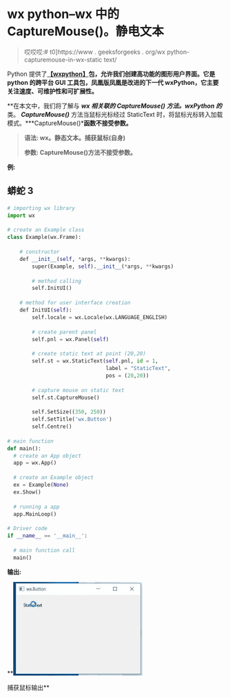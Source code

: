 # wx python–wx 中的 CaptureMouse()。静电文本

> 哎哎哎:# t0]https://www . geeksforgeeks . org/wx python-capturemouse-in-wx-static text/

Python 提供了[**【wxpython】**](https://www.geeksforgeeks.org/python-wxpython-module-introduction/)****包**，允许我们创建高功能的图形用户界面。它是 python 的跨平台 GUI 工具包，凤凰版凤凰是改进的下一代 wxPython，它主要关注速度、可维护性和可扩展性。**

**在本文中，我们将了解与 ***wx 相关联的 ***CaptureMouse()*** 方法。wxPython 的*** 类。 ***CaptureMouse()*** 方法当鼠标光标经过 StaticText 时，将鼠标光标转入加载模式。***CaptureMouse()***函数不接受参数。** 

> ****语法:** wx。静态文本。捕获鼠标(自身)**
> 
>  ****参数:** CaptureMouse()方法不接受参数。**

****例:**** 

## **蟒蛇 3**

```py
# importing wx library
import wx

# create an Example class
class Example(wx.Frame):

    # constructor
    def __init__(self, *args, **kwargs):
        super(Example, self).__init__(*args, **kwargs)

        # method calling
        self.InitUI()

    # method for user interface creation
    def InitUI(self):
        self.locale = wx.Locale(wx.LANGUAGE_ENGLISH)

        # create parent panel
        self.pnl = wx.Panel(self)

        # create static text at point (20,20)
        self.st = wx.StaticText(self.pnl, id = 1,
                                label = "StaticText",
                                pos = (20,20))

        # capture mouse on static text
        self.st.CaptureMouse()

        self.SetSize((350, 250))
        self.SetTitle('wx.Button')
        self.Centre()

# main function
def main():
  # create an App object
  app = wx.App()

  # create an Example object
  ex = Example(None)
  ex.Show()

  # running a app
  app.MainLoop()

# Driver code
if __name__ == '__main__':

  # main function call
  main()
```

****输出:**** 

**![](img/fc750addc89ffb69c7c71ff8d089179a.png)

捕获鼠标输出**